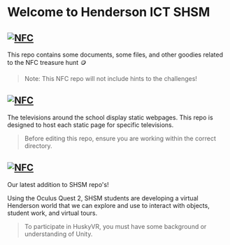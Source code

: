 # Welcome to Henderson ICT SHSM

## <a href="https://github.com/mrrilett/ICT-SHSM/tree/main/HuskyNFC"><img alt="NFC" src="https://img.shields.io/badge/HUSKY-NFC-yellow"></a>
This repo contains some documents, some files, and other goodies related to the NFC treasure hunt :coin:

> Note: This NFC repo will not include hints to the challenges!

## <a href="https://github.com/mrrilett/ICT-SHSM/tree/main/HuskyTV"><img alt="NFC" src="https://img.shields.io/badge/HUSKY-TV-blue"></a>
The televisions around the school display static webpages. This repo is designed to host each static page for specific televisions.
  
> Before editing this repo, ensure you are working within the correct directory.

## <a href="https://github.com/mrrilett/ICT-SHSM/tree/main/HuskyVR"><img alt="NFC" src="https://img.shields.io/badge/HUSKY-VR-green"></a>
Our latest addition to SHSM repo's!

Using the Oculus Quest 2, SHSM students are developing a virtual Henderson world that we can explore and use to interact with objects, student work, and virtual tours.

> To participate in HuskyVR, you must have some background or understanding of Unity.

